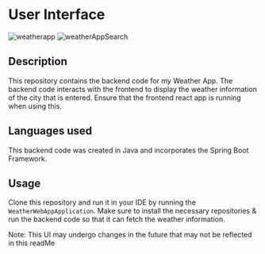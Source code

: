 # User Interface
![weatherapp](https://github.com/michaeltikhonovsky/WeatherApp-Frontend/assets/127802019/903ee28e-aa2a-4de7-9bb8-22516300614a)
![weatherAppSearch](https://github.com/michaeltikhonovsky/WeatherApp-Frontend/assets/127802019/4c3ebb91-ffde-49ca-bf0d-36a711d6d08a)

## Description
This repository contains the backend code for my Weather App. The backend code interacts with the frontend to display the weather information of the city that is entered. Ensure that the frontend react app is running when using this.

## Languages used
This backend code was created in Java and incorporates the Spring Boot Framework.
## Usage
Clone this repository and run it in your IDE by running the `WeatherWebAppApplication`. Make sure to install the necessary repositories & run the backend code so that it can fetch the weather information. 

Note: This UI may undergo changes in the future that may not be reflected in this readMe
